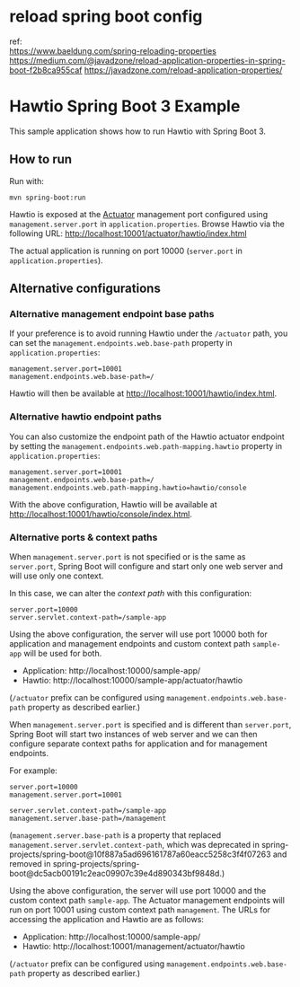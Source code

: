# reload spring boot config
ref:  
  https://www.baeldung.com/spring-reloading-properties
  https://medium.com/@javadzone/reload-application-properties-in-spring-boot-f2b8ca955caf
  https://javadzone.com/reload-application-properties/
# Hawtio Spring Boot 3 Example

This sample application shows how to run Hawtio with Spring Boot 3.

## How to run

Run with:

```console
mvn spring-boot:run
```

Hawtio is exposed at the [Actuator](https://docs.spring.io/spring-boot/docs/latest/reference/html/production-ready-endpoints.html) management port configured using
`management.server.port` in `application.properties`. Browse Hawtio via the following URL: <http://localhost:10001/actuator/hawtio/index.html>

The actual application is running on port 10000 (`server.port` in `application.properties`).

## Alternative configurations

### Alternative management endpoint base paths

If your preference is to avoid running Hawtio under the `/actuator` path, you can set the `management.endpoints.web.base-path` property in `application.properties`:

```properties
management.server.port=10001
management.endpoints.web.base-path=/
```

Hawtio will then be available at <http://localhost:10001/hawtio/index.html>.

### Alternative hawtio endpoint paths

You can also customize the endpoint path of the Hawtio actuator endpoint by setting the `management.endpoints.web.path-mapping.hawtio` property in `application.properties`:

```properties
management.server.port=10001
management.endpoints.web.base-path=/
management.endpoints.web.path-mapping.hawtio=hawtio/console
```

With the above configuration, Hawtio will be available at <http://localhost:10001/hawtio/console/index.html>.

### Alternative ports & context paths

When `management.server.port` is not specified or is the same as `server.port`, Spring Boot will configure and start only one web server and will use only one context.

In this case, we can alter the _context path_ with this configuration:

```properties
server.port=10000
server.servlet.context-path=/sample-app
```

Using the above configuration, the server will use port 10000 both for application and management endpoints and custom context path `sample-app` will be used for both.

- Application: http://localhost:10000/sample-app/
- Hawtio: http://localhost:10000/sample-app/actuator/hawtio

(`/actuator` prefix can be configured using `management.endpoints.web.base-path` property as described earlier.)

When `management.server.port` is specified and is different than `server.port`, Spring Boot will start two instances of web server and we can then configure separate context paths for application and for management endpoints.

For example:

```properties
server.port=10000
management.server.port=10001

server.servlet.context-path=/sample-app
management.server.base-path=/management
```

(`management.server.base-path` is a property that replaced `management.server.servlet.context-path`, which was deprecated in spring-projects/spring-boot@10f887a5ad696161787a60eacc5258c3f4f07263 and removed in spring-projects/spring-boot@dc5acb00191c2eac09907c39e4d890343bf9848d.)

Using the above configuration, the server will use port 10000 and the custom context path `sample-app`.
The Actuator management endpoints will run on port 10001 using custom context path `management`.
The URLs for accessing the application and Hawtio are as follows:

- Application: http://localhost:10000/sample-app/
- Hawtio: http://localhost:10001/management/actuator/hawtio

(`/actuator` prefix can be configured using `management.endpoints.web.base-path` property as described earlier.)
